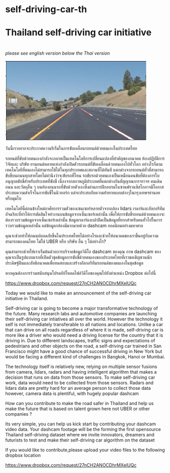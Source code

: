 # self-driving-car-th
# Thailand self-driving car initiative <h1>
*please see english version below the Thai version*

![alt text]( https://github.com/charubutr/self-driving-car-th/blob/master/Screen%20Shot%202560-07-05%20at%2011.25.00%20AM.png  "Logo Title Text 1" )

วันนี้เราอยากจะประกาศความริเริ่มในการขับเคลื่อนรถยนต์ด้วยตนเองในประเทศไทย

รถยนต์ที่ขับด้วยตนเองกำลังจะกลายเป็นเทคโนโลยีการเปลี่ยนแปลงที่สำคัญของอนาคต ห้องปฏิบัติการวิจัยและ บริษัท ยานยนต์หลายแห่งกำลังเปิดตัวรถยนต์ที่ขับเคลื่อนด้วยตนเองไปทั่วโลก อย่างไรก็ตามเทคโนโลยีที่ตนเองไม่สามารถใช้ได้ในทุกประเทศและสถานที่ได้ทันที แตกต่างจากรถยนต์ทั่วที่สามารถขับขี่บนถนนทุกสายโดยไม่คำนึงว่าจะขับรถที่ไหน รถขับรถด้วยตนเองเป็นเหมือนคนขับที่ต้องการใบอนุญาตขับขี่สำหรับประเทศที่ขับขี่ เนื่องจากสภาพภูมิประเทศที่แตกต่างกันสัญญาณการจราจร คนเดินถนน และวัตถุอื่น ๆ บนท้องถนนรถที่ขับด้วยตัวเองซึ่งผ่านการฝึกอบรมในซานฟรานซิสโกอาจมีโอกาสประสบความสำเร็จในการขับขี่ในนิวยอร์ก แต่จะประสบกับความท้าทายแบบต่างๆในกรุงเทพฯฮานอยหรือมุมไบ

เทคโนโลยีนี้ค่อนข้างใหม่อาศัยการรวมตัวของเซนเซอร์หลายตัวจากกล้อง lidars เรดาร์และอัลกอริทึมอัจฉริยะที่ทำให้การตัดสินใจทำงานบนข้อมูลจากเซ็นเซอร์เหล่านั้น เพื่อให้การขับขี่รถยนต์ด้วยตนเองจะต้องรวบรวมข้อมูลจากเซ็นเซอร์เหล่านั้น ข้อมูลเรดาร์และฝาปิดเป็นข้อมูลที่ยากสำหรับคนทั่วไปในการรวบรวมข้อมูลเหล่านั้น แต่ข้อมูลกล้องมีมากมายด้วย dashcam ยอดนิยมอย่างมหาศาล

คุณจะช่วยทำให้ถนนปลอดภัยขึ้นในประเทศไทยได้อย่างไรและช่วยให้อนาคตของเราขึ้นอยู่กับความสามารถของคนไทย ไม่ใช่ UBER หรือ บริษัท อื่น ๆ ได้อย่างไร?

คุณสามารถช่วยให้เราเริ่มต้นด้วยการบริจาคข้อมูลวิดีโอ dashcam ของคุณ ภาพ dashcam ของคุณจะเป็นรูปแบบแรกที่เปิดตัวชุดข้อมูลการขับขี่ด้วยตนเองของประเทศไทยที่เราขอเชิญชวนนักประดิษฐ์ฝันและลัทธิอนาคตเพื่อทดสอบและสร้างอัลกอริทึมรถยนต์ของตนเองในชุดข้อมูล

หากคุณต้องการร่วมสนับสนุนโปรดอัปโหลดไฟล์วิดีโอของคุณไปยังตำแหน่ง Dropbox ต่อไปนี้

https://www.dropbox.com/request/27nCH2ANOCDhrMXelUQc
  
  Today we would like to make an announcement of the self-driving car initiative in Thailand.

  Self-driving car is going to become a major transformative technology of the future. Many research labs and automotive companies are launching their self-driving car intiatives all over the world. However the technology it self is not immediately transferable to all nations and locations. Unlike a car that can drive on all roads regardless of where it is made, self-driving car is more like a driver who would need a driving license for the country that it is driving in. Due to different landscapes, traffic signs and expectations of pedestrians and other objects on the road, a self-driving car trained in San Francisco might have a good chance of successful driving in New York but would be facing a different kind of challenges in Bangkok, Hanoi or Mumbai.

  The technology itself is relatively new, relying on multiple sensor fusions from camera, lidars, radars and having intelligent algorithm that makes a decision that runs on data from those sensors. To make self-driving car work, data would need to be collected from those sensors. Radars and lidars data are pretty hard for an average person to collect those data however, camera data is plentiful, with hugely popular dashcam
  
  How can you contribute to make the road safer in Thailand and help us make the future that is based on talent grown here not UBER or other companies ?
  
  Its very simple, you can help us kick start by contributing your dashcam video data. Your dashcam footage will be the forming the first opensource Thailand self-driving dataset where we invite innovators, dreamers and futurists to test and make their self-driving car algorithm on the dataset
  
  If you would like to contribute,please upload your video files to the following dropbox location
  
  https://www.dropbox.com/request/27nCH2ANOCDhrMXelUQc
  
  

